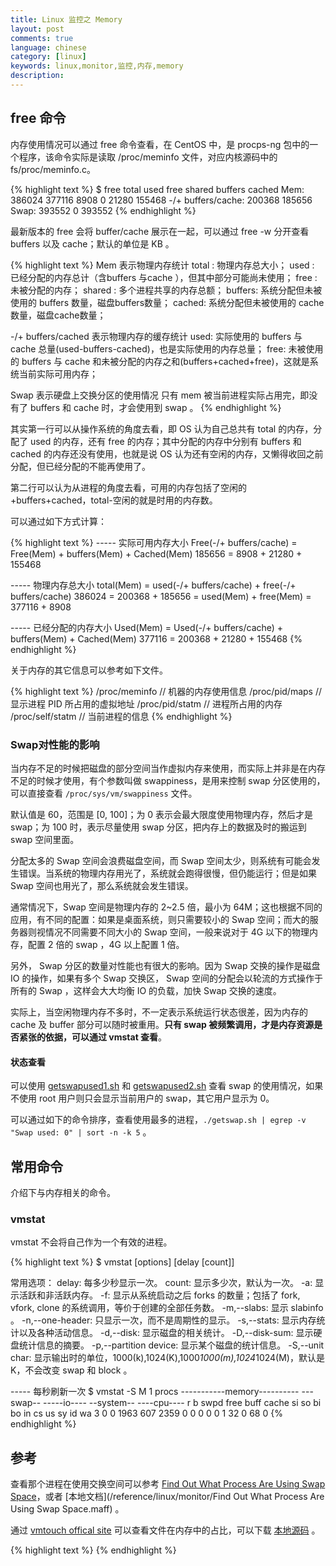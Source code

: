 ```yaml
---
title: Linux 监控之 Memory
layout: post
comments: true
language: chinese
category: [linux]
keywords: linux,monitor,监控,内存,memory
description:
---
```



<!-- more -->

<!--

# 简介

在 Linux 的内存分配机制中，优先使用物理内存，当物理内存还有空闲时（还够用），不会释放其占用内存，就算占用内存的程序已经被关闭了，该程序所占用的内存用来做缓存使用，这样对于开启过的程序、或是读取刚存取过得数据会比较快，可以提高整体 I/O 效率。

为了提高磁盘存取效率，Linux 做了一些精心的设计，除了对 dentry 进行缓存（用于 VFS，加速文件路径名到 inode 的转换），还采取了两种主要 Cache 方式：Buffer Cache 和 Page Cache。前者针对磁盘块的读写，后者针对文件 inode 的读写。这些 Cache 有效缩短了 I/O 系统调用（比如 read，write，getdents）的时间。

在 Linux 缓存机制中存在两种，分别为 buffer 和 cache，主要区别为：A buffer is something that has yet to be "written" to disk. A cache is something that has been "read" from the disk and stored for later use。
具体的操作如下：<ul><li>
    当从磁盘读取到内存的数据在被相关应用程序读取后，如果有剩余内存，则这部分数据会存入cache，以备第2次读取时，避免重新读取磁盘。</li><br><li>
    当一个应用程序在内存中修改过数据后，因为写入磁盘速度相对较低，在有空闲内存的情况下，这些数据先存入buffer，在以后某个时间再写入磁盘，从而应用程序可以继续后面的操作，而不必等待这些数据写入磁盘的操作完成。</li><br><li>
    如果在某个时刻，系统需要更多的内存，则会把cache部分擦除，并把buffer中的内容写入磁盘，从而把这两部分内存释放给系统使用，这样再次读取cache中的内容时，就需要重新从磁盘读取了。</li></ul>
</p>
-->

## free 命令

内存使用情况可以通过 free 命令查看，在 CentOS 中，是 procps-ng 包中的一个程序，该命令实际是读取 /proc/meminfo 文件，对应内核源码中的 fs/proc/meminfo.c。

{% highlight text %}
$ free
         total       used       free     shared     buffers      cached
Mem:    386024     377116       8908          0       21280      155468
-/+ buffers/cache: 200368     185656
Swap:    393552        0      393552
{% endhighlight %}

最新版本的 free 会将 buffer/cache 展示在一起，可以通过 free -w 分开查看 buffers 以及 cache；默认的单位是 KB 。

{% highlight text %}
Mem 表示物理内存统计
    total  : 物理内存总大小；
    used   : 已经分配的内存总计（含buffers 与cache ），但其中部分可能尚未使用；
    free   : 未被分配的内存；
    shared : 多个进程共享的内存总额；
    buffers: 系统分配但未被使用的 buffers 数量，磁盘buffers数量；
    cached: 系统分配但未被使用的 cache 数量，磁盘cache数量；

-/+ buffers/cached 表示物理内存的缓存统计
    used: 实际使用的 buffers 与 cache 总量(used-buffers-cached)，也是实际使用的内存总量；
    free: 未被使用的 buffers 与 cache 和未被分配的内存之和(buffers+cached+free)，这就是系统当前实际可用内存；

Swap 表示硬盘上交换分区的使用情况
    只有 mem 被当前进程实际占用完，即没有了 buffers 和 cache 时，才会使用到 swap 。
{% endhighlight %}

其实第一行可以从操作系统的角度去看，即 OS 认为自己总共有 total 的内存，分配了 used 的内存，还有 free 的内存；其中分配的内存中分别有 buffers 和 cached 的内存还没有使用，也就是说 OS 认为还有空闲的内存，又懒得收回之前分配，但已经分配的不能再使用了。

第二行可以认为从进程的角度去看，可用的内存包括了空闲的+buffers+cached，total-空闲的就是时用的内存数。

可以通过如下方式计算：

{% highlight text %}
----- 实际可用内存大小
Free(-/+ buffers/cache) = Free(Mem) + buffers(Mem) + Cached(Mem)
                 185656 =      8908 +        21280 +      155468

----- 物理内存总大小
total(Mem) = used(-/+ buffers/cache) + free(-/+ buffers/cache)
    386024 =                  200368 +                  185656
           = used(Mem) + free(Mem)
           =    377116 +      8908

----- 已经分配的内存大小
Used(Mem) = Used(-/+ buffers/cache) + buffers(Mem) + Cached(Mem)
   377116 =                  200368 +        21280 +     155468
{% endhighlight %}

关于内存的其它信息可以参考如下文件。

{% highlight text %}
/proc/meminfo                  // 机器的内存使用信息
/proc/pid/maps                 // 显示进程 PID 所占用的虚拟地址
/proc/pid/statm                // 进程所占用的内存
/proc/self/statm               // 当前进程的信息
{% endhighlight %}

### Swap对性能的影响

当内存不足的时候把磁盘的部分空间当作虚拟内存来使用，而实际上并非是在内存不足的时候才使用，有个参数叫做 swappiness，是用来控制 swap 分区使用的，可以直接查看 ```/proc/sys/vm/swappiness``` 文件。

默认值是 60，范围是 [0, 100]；为 0 表示会最大限度使用物理内存，然后才是 swap；为 100 时，表示尽量使用 swap 分区，把内存上的数据及时的搬运到 swap 空间里面。

分配太多的 Swap 空间会浪费磁盘空间，而 Swap 空间太少，则系统有可能会发生错误。当系统的物理内存用光了，系统就会跑得很慢，但仍能运行；但是如果 Swap 空间也用光了，那么系统就会发生错误。

通常情况下，Swap 空间是物理内存的 2~2.5 倍，最小为 64M；这也根据不同的应用，有不同的配置：如果是桌面系统，则只需要较小的 Swap 空间；而大的服务器则视情况不同需要不同大小的 Swap 空间，一般来说对于 4G 以下的物理内存，配置 2 倍的 swap ，4G 以上配置 1 倍。

另外， Swap 分区的数量对性能也有很大的影响。因为 Swap 交换的操作是磁盘 IO 的操作，如果有多个 Swap 交换区， Swap 空间的分配会以轮流的方式操作于所有的 Swap ，这样会大大均衡 IO 的负载，加快 Swap 交换的速度。

实际上，当空闲物理内存不多时，不一定表示系统运行状态很差，因为内存的 cache 及 buffer 部分可以随时被重用。**只有 swap 被频繁调用，才是内存资源是否紧张的依据，可以通过 vmstat 查看**。

#### 状态查看

可以使用 [getswapused1.sh](/reference/linux/monitor/getswapused1.sh) 和 [getswapused2.sh](/reference/linux/monitor/getswapused2.sh) 查看 swap 的使用情况，如果不使用 root 用户则只会显示当前用户的 swap，其它用户显示为 0。

可以通过如下的命令排序，查看使用最多的进程，```./getswap.sh | egrep -v "Swap used: 0" | sort -n -k 5``` 。


<!--
<br><br><h2>测试</h2><p>
通过执行 dd 查看缓存的变化。
<pre style="font-size:0.8em; face:arial;">
# free -w && dd if=/dev/zero of=foobar bs=4k count=40960 && free -w          // 写入168M
</pre>
可以看到 cache 增长的数目与文件大小基本相符，而且 buffers 同样由所增长；然后，通过 linux-ftools 中的工具查看。
<pre style="font-size:0.8em; face:arial;">
# linux-fincore foobar                    // cached_perc为100%
</pre>
该命令的执行过程大致如下。
<pre style="font-size:0.8em; face:arial;">
main()
  |-getpagesize()                         // 获取系统中页的大小
  |-open(path, O_RDONLY)                  // 只读方式打开
  |-fstat(fd, &file_stat)                 // 查看文件属性，主要是大小
    ....
    file_mmap = mmap((void *)0, file_stat.st_size, PROT_NONE, MAP_SHARED, fd, 0 );
    size_t calloc_size = (file_stat.st_size+page_size-1)/page_size;
    mincore_vec = calloc(1, calloc_size);
    if ( mincore(file_mmap, file_stat.st_size, mincore_vec) != 0 )
    ....
    if (mincore_vec[page_index]&1) {

            ++cached;
</pre>
页面的大小是4K ，有了长度，我们就知道了，我们需要多少个int来存放结果。mmap建立映射关系，mincore获取文件页面的驻留情况，从起始地址开始，长度是filesize，结果保存在mincore_vec数组里。如果mincore[page_index]&1 == 1,那么表示该页面驻留在内存中，否则没有对应缓存。
-->

## 常用命令

介绍下与内存相关的命令。

### vmstat

vmstat 不会将自己作为一个有效的进程。

{% highlight text %}
$ vmstat [options] [delay [count]]

常用选项：
  delay: 每多少秒显示一次。
  count: 显示多少次，默认为一次。
  -a: 显示活跃和非活跃内存。
  -f: 显示从系统启动之后 forks 的数量；包括了 fork, vfork, clone 的系统调用，等价于创建的全部任务数。
  -m,--slabs: 显示 slabinfo 。
  -n,--one-header: 只显示一次，而不是周期性的显示。
  -s,--stats: 显示内存统计以及各种活动信息。
  -d,--disk: 显示磁盘的相关统计。
  -D,--disk-sum: 显示硬盘统计信息的摘要。
  -p,--partition device: 显示某个磁盘的统计信息。
  -S,--unit char: 显示输出时的单位，1000(k),1024(K),1000*1000(m),1024*1024(M)，默认是 K，不会改变 swap 和 block 。

----- 每秒刷新一次
$ vmstat -S M 1
procs -----------memory---------- ---swap-- -----io---- --system-- ----cpu----
r  b   swpd   free   buff  cache   si   so    bi    bo   in    cs us sy id wa
3  0      0   1963    607   2359    0    0     0     0    0     1 32  0 68  0
{% endhighlight %}


<!--
各个段的含义为：
	<ol type='A'><li>
		procs 进程<br>
		<ul><li>
			r: 等待运行的进程数，如果运行队列过大，表示CPU很忙，一般会造成CPU使用率很高。</li><li>
			b: 不可中断睡眠(uninterruptible sleep)的进程数，也就是被阻塞的进程，通常为IO。
		</li></ul></li><br><li>

		Memory 内存<br>
		<ul><li>
			swpd: 虚拟内存(Virtual Memory)的使用量，应该是交换区。</li><li>
			free: 空闲内存数，同free命令中的free(Mem)。</li><li>
			buff: 同free命令，已分配未使用的内存大小。</li><li>
			cache: 同free命令，已分配未使用的内存大小。</li><li>
			inact: 非活跃(inactive)内存的大小，使用 -a 选项????。</li><li>
			active: 活跃(active)内存的大小，使用 -a 选项????。
		</li></ul></li><br><li>

		Swap 交换区<br>
		<ul><li>
			si: 每秒从交换区(磁盘)写到内存的大小。</li><li>
            so: 每秒写入交换区(磁盘)的大小。</li></ul>
        如果这两个值长期大于0，系统性能会受到影响，即我们平常所说的Thrashing(颠簸)；如果虽然free很少，但是si和so也很少（大多时候是0），也不用担心，系统性能这时不会受到影响的。
        </li><br><li>

		IO<br>
		<ul><li>
			bi: 每秒读取的块数(blocks/s)。</li><li>
			bo: 每秒写入的块数(blocks/s)。
		</li></ul></li><br><li>

		System 系统<br>
		<ul><li>
			in: 每秒的中断数，包括时钟中断。</li><li>
			cs: 每秒上线文的交换数。
		</li></ul></li><br><li>

		CPU<br>
		<ul><li>
			us: 用户进程执行时间。</li><li>
			sy: 系统进程执行时间。</li><li>
			id: 空闲进程执行时间，2.5.41 之后含有 IO-wait 的时间。</li><li>
			wa: 等待 IO 的时间，2.5.41 之后含有空闲任务。
		</li></ul>
	</li></ol>

<br><br><h2>源码分析</h2><p>
通过 vmstat -a 命令能看到 active memory 和 inactive memory，这两个选项的解释也不太清楚，可以通过源码查看。vmstat 实际会从 /proc/meminfo 读取，其源码实现在 fs/proc/meminfo.c。
<pre style="font-size:0.8em; face:arial;">
$ grep -i active /proc/meminfo

$ cat fs/proc/meminfo.c
... ...
static int meminfo_proc_show(struct seq_file *m, void *v)
{
    ... ...
    for (lru = LRU_BASE; lru < NR_LRU_LISTS; lru++)
        pages[lru] = global_page_state(NR_LRU_BASE + lru);


        "Active:         %8lu kB\n"
        "Inactive:       %8lu kB\n"
        "Active(anon):   %8lu kB\n"
        "Inactive(anon): %8lu kB\n"
        "Active(file):   %8lu kB\n"
        "Inactive(file): %8lu kB\n"


        K(pages[LRU_ACTIVE_ANON]   + pages[LRU_ACTIVE_FILE]),
        K(pages[LRU_INACTIVE_ANON] + pages[LRU_INACTIVE_FILE]),
        K(pages[LRU_ACTIVE_ANON]),
        K(pages[LRU_INACTIVE_ANON]),
        K(pages[LRU_ACTIVE_FILE]),
        K(pages[LRU_INACTIVE_FILE]),

}
</pre>
这段代码是统计所有的 LRU list，为了可以达到“回收的页面应该是最近使用得最少的”效果，最理想的情况是每个页面都有一个年龄项，用于记录最近一次访问页面的时间，可惜 x86 CPU 硬件并不支持这个特性，x86 CPU 只能做到在访问页面时设置一个标志位 Access Bit，无法记录时间。<br><br>

所以 Linux 内核使用了一个折衷的方法：它采用了 LRU list 列表，把刚访问过的页面放在列首，越接近列尾的就是越长时间未访问过的页面，这样，虽然不能记录访问时间，但利用页面在 LRU list 中的相对位置也可以轻松找到年龄最长的页面。<br><br>

Linux 内核设计了两种 LRU list: active list 和 inactive list，刚访问过的页面放进 active list，长时间未访问过的页面放进 inactive list，这样从 inactive list 回收页面就变得简单了。<br><br>

内核线程 kswapd 会周期性地把 active list 中符合条件的页面移到 inactive list 中，这项转移工作是由 refill_inactive_zone() 完成的。
</P>



## 其它

### 刷新内存

可以通过手动执行 sync 命令刷新内存，以确保文件系统的完整性，sync 命令将所有未写的系统缓冲区写到磁盘中，包含已修改的 i-node、已延迟的块 I/O 和读写映射文件。

{% highlight text %}
# sync; echo 1 > /proc/sys/vm/drop_caches              // 仅清除页面缓存PageCache
# sync; echo 2 > /proc/sys/vm/drop_caches              // 清除目录项和inode
# sync; echo 3 > /proc/sys/vm/drop_caches              // 清除页面缓存，目录项和inode
{% endhighlight %}

其中第一个是比较安全的，可以在生产环境中使用；最后一个操作比较危险，不建议在生产环境中使用，除非你自己清楚在做什么，源码实现在 fs/drop_caches.c 中。实际上，上述的操作通常针对 IO 的基准测试；否则不建议清除缓存。

可以通过如下命令清除掉交换区的空间。

{% highlight text %}
# swapoff -a && swapon -a
{% endhighlight %}

### 进程内存使用量

简单介绍下如何查看各个进程的内存使用量。

#### top

可以直接使用 top 命令后，查看 %MEM 的内容，表示该进程内容使用比例，可以通过 -u 指定用户，也就是只监控特定的用户。

常用的命令有。

{% highlight text %}
P: 按%CPU使用率排行
T: 按TIME+排行
M: 按%MEM排行
{% endhighlight %}

#### ps

如下例所示：

{% highlight text %}
$ ps -e -o 'pid,comm,args,pcpu,rsz,vsz,stime,user,uid' | sort -nrk5
{% endhighlight %}

其中 rsz 为实际内存，上例实现按内存排序，由大到小。

#### pmap

可以根据进程查看进程相关信息占用的内存情况，实际是整个内存的映射关系。

{% highlight text %}
$ pmap -d 14596
{% endhighlight %}

## 小结

可以通过 free 查看整个系统内存的使用情况，free(Mem) 过小不会对系统的性能产生影响，实际剩余的内存数为 free(-/+ buffers/cache)。

通过 vmstat 1 3 输出的 swap(si/so) 可以查看交换区的切入/出情况，如果长期不为 0，则可能是因为内存不足，此时应该查看那个进程占用内存较多。


## 其它

### Cache 和 Buffer 的区别

简单说，Buffer 的核心作用是用来缓冲，缓和冲击。比如你每秒要写 100 次硬盘，对系统冲击很大，浪费了大量时间在忙着处理开始写和结束写这两件事。用个 buffer 暂存起来，变成每 10 秒写一次硬盘，对系统的冲击就很小，写入效率高了，极大缓和了冲击。

Cache 的核心作用是加快取用的速度。比如你一个很复杂的计算做完了，下次还要用结果，就把结果放手边一个好拿的地方存着，下次不用再算了，加快了数据取用的速度。

所以，如果你注意关心过存储系统的话，你会发现硬盘的读写缓冲/缓存名称是不一样的，叫 write-buffer 和 read-cache；很明显地说出了两者的区别。


<!--
当然很多时候宏观上说两者可能是混用的。比如实际上memcached很多人就是拿来读写都用的。不少时候Non-SQL数据库也是。严格来说，CPU里的L2和L3 Cache也都是读写兼用——因为你没法简单地定义CPU用它们的方法是读还是写。硬盘里也是个典型例子，buffer和cache都在一块空间上，到底是buffer还是cache？

不过仔细想一下，你说拿cache做buffer用行不行？当然行，只要能控制cache淘汰逻辑就没有任何问题。那么拿buffer做cache用呢？貌似在很特殊的情况下，能确定访问顺序的时候，也是可以的。简单想一下就明白——buffer根据定义，需要随机存储吗？一般是不需要的。但cache一定要。所以大多数时候用cache代替buffer可以，反之就比较局限。这也是技术上说cache和buffer的关键区别。

https://www.zhihu.com/question/26190832/answer/146259979
-->


## 参考

查看那个进程在使用交换空间可以参考 [Find Out What Process Are Using Swap Space](http://www.cyberciti.biz/faq/linux-which-process-is-using-swap/)，或者 [本地文档](/reference/linux/monitor/Find Out What Process Are Using Swap Space.maff) 。

通过 [vmtouch offical site](http://hoytech.com/vmtouch/) 可以查看文件在内存中的占比，可以下载 [本地源码](/reference/linux/monitor/vmtouch.c) 。

<!--memtester 内存测试工具。-->

<!--
可用内存计算方法
http://www.cnblogs.com/feisky/archive/2012/04/14/2447503.html
内存监控相关
https://linux-audit.com/understanding-memory-information-on-linux-systems/
一次高内存使用率的告警处理
http://farll.com/2016/10/high-memory-usage-alarm/
-->


{% highlight text %}
{% endhighlight %}
